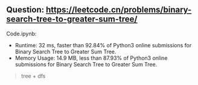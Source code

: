 ## Question: https://leetcode.cn/problems/binary-search-tree-to-greater-sum-tree/

Code.ipynb:
* Runtime: 32 ms, faster than 92.84% of Python3 online submissions for Binary Search Tree to Greater Sum Tree.
* Memory Usage: 14.9 MB, less than 87.93% of Python3 online submissions for Binary Search Tree to Greater Sum Tree.
> tree + dfs

